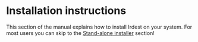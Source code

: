 # Installation instructions

This section of the manual explains how to install Irdest on your
system.  For most users you can skip to the [Stand-alone installer](./stand-alone.md)
section!

